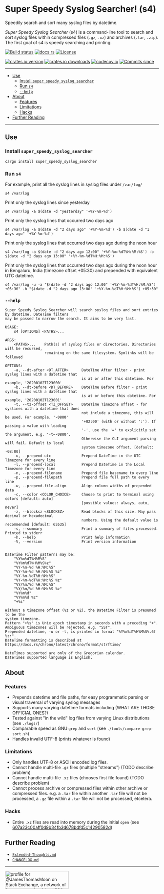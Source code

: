 # Super Speedy Syslog Searcher! (s4)<!-- omit in TOC -->

Speedily search and sort many syslog files by datetime.

_Super Speedy Syslog Searcher_ (s4) is a command-line tool to search
and sort syslog files within compressed files (`.gz`, `.xz`) and
archives (`.tar`, `.zip`).
The first goal of s4 is speedy searching and printing.

[![Build status](https://img.shields.io/github/workflow/status/jtmoon79/super-speedy-syslog-searcher/Rust?style=flat-square&logo=github)](https://github.com/jtmoon79/super-speedy-syslog-searcher/actions?query=workflow%3Arust)
[![docs.rs](https://img.shields.io/docsrs/super_speedy_syslog_searcher/latest?badge.svg&style=flat-square&logo=docsdotrs)](https://docs.rs/super_speedy_syslog_searcher/latest/s4lib/)
[![License](https://img.shields.io/crates/l/super-speedy-syslog-searcher?style=flat-square)](LICENSE)

[![crates.io version](https://img.shields.io/crates/v/super-speedy-syslog-searcher.svg?style=flat-square&logo=rust)](https://crates.io/crates/super-speedy-syslog-searcher)
[![crates.io downloads](https://img.shields.io/crates/d/super-speedy-syslog-searcher.svg?style=flat-square&logo=rust)](https://crates.io/crates/super-speedy-syslog-searcher.svg)
[![codecov.io](https://img.shields.io/codecov/c/github/jtmoon79/super-speedy-syslog-searcher/branch?main&token=Q2OXTL7U02&style=flat-square&logo=codecov)](https://codecov.io/gh/jtmoon79/super-speedy-syslog-searcher)
[![Commits since](https://img.shields.io/github/commits-since/jtmoon79/super-speedy-syslog-searcher/latest.svg)](https://img.shields.io/github/commits-since/jtmoon79/super-speedy-syslog-searcher/latest.svg?style=flat-square)

---

<!-- TOC generated by Markdown All In One -->

- [Use](#use)
  - [Install `super_speedy_syslog_searcher`](#install-super_speedy_syslog_searcher)
  - [Run `s4`](#run-s4)
  - [`--help`](#--help)
- [About](#about)
  - [Features](#features)
  - [Limitations](#limitations)
  - [Hacks](#hacks)
- [Further Reading](#further-reading)

---

## Use

### Install `super_speedy_syslog_searcher`

```lang-text
cargo install super_speedy_syslog_searcher
```

### Run `s4`

For example, print all the syslog lines in syslog files under `/var/log/`

```lang-text
s4 /var/log
```

Print only the syslog lines since yesterday

```lang-text
s4 /var/log -a $(date -d "yesterday" '+%Y-%m-%d')
```

Print only the syslog lines that occurred two days ago

```lang-text
s4 /var/log -a $(date -d "2 days ago" '+%Y-%m-%d') -b $(date -d "1 days ago" '+%Y-%m-%d')
```

Print only the syslog lines that occurred two days ago during the noon hour

```lang-text
s4 /var/log -a $(date -d "2 days ago 12:00" '+%Y-%m-%dT%H:%M:%S') -b $(date -d "2 days ago 13:00" '+%Y-%m-%dT%H:%M:%S')
```

Print only the syslog lines that occurred two days ago during the noon hour in
Bengaluru, India (timezone offset +05:30) and prepended with equivalent UTC
datetime.

```lang-text
s4 /var/log -u -a "$(date -d "2 days ago 12:00" '+%Y-%m-%dT%H:%M:%S') +05:30" -b "$(date -d "2 days ago 13:00" '+%Y-%m-%dT%H:%M:%S') +05:30"
```

### `--help`

```lang-text
Super Speedy Syslog Searcher will search syslog files and sort entries by datetime. DateTime filters
may be passed to narrow the search. It aims to be very fast.

USAGE:
    s4 [OPTIONS] <PATHS>...

ARGS:
    <PATHS>...    Path(s) of syslog files or directories. Directories will be recursed,
                  remaining on the same filesystem. Symlinks will be followed

OPTIONS:
    -a, --dt-after <DT_AFTER>      DateTime After filter - print syslog lines with a datetime that
                                   is at or after this datetime. For example, '20200102T123000'
    -b, --dt-before <DT_BEFORE>    DateTime Before filter - print syslog lines with a datetime that
                                   is at or before this datetime. For example, '20200102T123001'
    -t, --tz-offset <TZ_OFFSET>    DateTime Timezone offset - for syslines with a datetime that does
                                   not include a timezone, this will be used. For example, '-0800'
                                   '+02:00' (with or without ':'). If passing a value with leading
                                   '-', use the '=' to explicitly set the argument, e.g. '-t=-0800'.
                                   Otherwise the CLI argument parsing will fail. Default is local
                                   system timezone offset. [default: -08:00]
    -u, --prepend-utc              Prepend DateTime in the UTC Timezone for every line
    -l, --prepend-local            Prepend DateTime in the Local Timezone for every line
    -n, --prepend-filename         Prepend file basename to every line
    -p, --prepend-filepath         Prepend file full path to every line
    -w, --prepend-file-align       Align column widths of prepended data
    -c, --color <COLOR_CHOICE>     Choose to print to terminal using colors [default: auto]
                                   [possible values: always, auto, never]
    -z, --blocksz <BLOCKSZ>        Read blocks of this size. May pass decimal or hexadecimal
                                   numbers. Using the default value is recommended [default: 65535]
    -s, --summary                  Print a summary of files processed. Printed to stderr
    -h, --help                     Print help information
    -V, --version                  Print version information


DateTime Filter patterns may be:
    "%Y%m%dT%H%M%S"
    "%Y%m%dT%H%M%S%z"
    "%Y-%m-%d %H:%M:%S"
    "%Y-%m-%d %H:%M:%S %z"
    "%Y-%m-%dT%H:%M:%S"
    "%Y-%m-%dT%H:%M:%S %z"
    "%Y/%m/%d %H:%M:%S"
    "%Y/%m/%d %H:%M:%S %z"
    "%Y%m%d"
    "%Y%m%d %z"
    "+%s"

Without a timezone offset (%z or %Z), the Datetime Filter is presumed to be the
system timezone.
Pattern "+%s" is Unix epoch timestamp in seconds with a preceding "+".
Ambiguous timezones will be rejected, e.g. "SST".
Prepended datetime, -u or -l, is printed in format "%Y%m%dT%H%M%S%.6f %z:".
DateTime formatting is described at https://docs.rs/chrono/latest/chrono/format/strftime/

DateTimes supported are only of the Gregorian calendar.
DateTimes supported language is English.
```

## About

### Features

- Prepends datetime and file paths, for easy programmatic parsing or visual
  traversal of varying syslog messages
- Supports many varying datetime formats including (WHAT ARE THOSE OFFICIAL ONES?)
- Tested against "in the wild" log files from varying Linux distributions
  (see `./logs/`)
- Comparable speed as GNU `grep` and `sort`
  (see `./tools/compare-grep-sort.sh`)
- Handles invalid UTF-8 (prints whatever is found)

### Limitations

- Only handles UTF-8 or ASCII encoded log files.
- Cannot handle multi-file `.gz` files (multiple "streams")
  (TODO describe problem)
- Cannot handle multi-file `.xz` files (chooses first file found)
  (TODO describe problem)
- Cannot process archive or compressed files within other archive or compressed
  files.
  e.g. a `.tar` file within another `.tar` file will not be processed, a `.gz`
  file within a `.tar` file will not be processed, etcetera.

### Hacks

- Entire `.xz` files are read into memory during the initial `open` (see [607a23c00aff0d9b34fb3d678bdfd5c14290582d](https://github.com/jtmoon79/super-speedy-syslog-searcher/commit/607a23c00aff0d9b34fb3d678bdfd5c14290582d#diff-a23d01b527ccc36fa0336ab1789a2f5d2567f21e93c5708b0e5b46ae9f3a708cR783-R836))

## Further Reading

- [`Extended-Thoughts.md`](./Extended-Thoughts.md)
- [`CHANGELOG.md`](./CHANGELOG.md)

---

<a href="https://stackexchange.com/users/216253/"><img src="https://stackexchange.com/users/flair/216253.png" width="208" height="58" alt="profile for @JamesThomasMoon on Stack Exchange, a network of free, community-driven Q&amp;A sites" title="profile for @JamesThomasMoon on Stack Exchange, a network of free, community-driven Q&amp;A sites" /></a>
